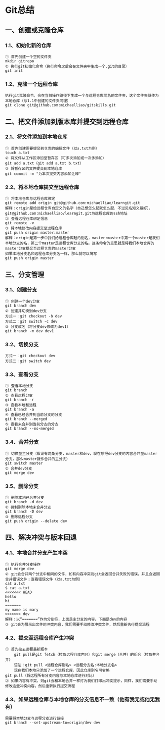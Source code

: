 # Git总结

## 一、创建或克隆仓库

### 1.1、初始化新的仓库

```
① 首先创建一个空的文件夹
mkdir gitrepo
② 执行git初始化命令（执行命令之后会在文件夹中生成一个.git的目录）
git init
```

### 1.2、克隆一个远程仓库

```
执行git克隆命令，会在当前操作路径下生成一个与远程仓库同名的文件夹，这个文件夹就作为本地仓库（与1.1中创建的文件夹同理）
git clone git@github.com:michaelliao/gitskills.git
```

## 二、把文件添加到版本库并提交到远程仓库

### 2.1、将文件添加到本地仓库

```
① 首先创建需要提交到仓库的编辑文件（以a.txt为例）
touch a.txt
② 将文件从工作区添加至暂存区（可多次添加或一次多添加）
git add a.txt（git add a.txt b.txt）
③ 将暂存区的文件提交到本地仓库
git commit -m "为本次提交内容添加注释"
```

### 2.2、将本地仓库提交至远程仓库

```
① 将本地仓库与远程仓库绑定
git remote add origin git@github.com:michaelliao/learngit.git
解释：origin是给远程仓库自定义的名字（自己想怎么起就怎么起，不过见名知义最好），git@github.com:michaelliao/learngit.git为远程仓库的ssh地址
② 查看远程仓库绑定信息
git remote -v
③ 将本地修改内容提交至远程仓库
git push origin master:master
解释：origin是第一步中我们给远程仓库起的别名，master:master中第一个master是我们本地分支的名，第二个master是远程仓库分支的名。这条命令的意思就是将我们本地仓库的master分支提交至远程仓库的master分支
如果本地分支名和远程仓库分支名一样，那么就可以简写
git push origin master
```

## 三、分支管理

### 3.1、创建分支

```
① 创建一个dev分支
git branch dev
② 创建并切换到dev分支
方式一：git checkout -b dev
方式二：git switch -c dev
③ 分支改名（将分支dev修改为dev1）
git branch -m dev dev1
```

### 3.2、切换分支

```
方式一：git checkout dev
方式二：git switch dev
```

### 3.3、查看分支

```
① 查看本地分支
git branch
② 查看远程分支
git branch -r
③ 查看本地和远程
git branch -a
④ 查看已经合并到当前分支的分支
git branch --merged
⑤ 查看未合并到当前分支的分支
git branch --no-merged
```

### 3.4、合并分支

```
① 切换至主分支（假设有两条分支，master和dev，现在想把dev分支的内容合并至master分支，那么master就作合并的主分支）
git switch master
② 合并dev分支
git merge dev
```

### 3.5、删除分支

```
① 删除本地已合并分支
git branch -d dev
② 强制删除本地未合并分支
git branch -D dev
③ 删除远程分支
git push origin --delete dev
```

## 四、解决冲突与版本回退

### 4.1、本地合并分支产生冲突

```shell
① 执行合并分支操作
git merge dev
② git会合并两个分支中相同的文件，如有内容冲突则git会返回合并失败的错误，并且会返回合并错误文件；查看错误文件（以a.txt为例）
cat a.txt
$ cat a.txt
<<<<<<< HEAD
hello
hi
=======
my name is mary
>>>>>>> dev
解释：以“=======”作为分割符，上面是主分支的内容，下面是dev的内容
③ git会为展示出文件的冲突内容，我们需要手动修改冲突文件，然后重新执行提交流程
```

### 4.2、提交至远程仓库产生冲突

```
① 首先拉去远程最新版本
	git pull是git fetch（拉取远程仓库内容）和git merge（合并）的组合（拉取并合并）
	语法：git pull <远程仓库别名> <远程分支名:本地分支名>
	现在我们本地只添加了一个远程仓库，因此仓库别名可省略
git pull（将远程所有分支内容与本地仓库进行对比）
② 如果内容有冲突，则git会和本地合并一样打为我们打印出冲突提示，同样，我们需要手动修改这些冲突内容，然后重新执行提交流程
```

### 4.3、如果远程仓库与本地仓库的分支信息不一致（他有我无或他无我有）

```
需要将本地分支与远程分支进行链接
git branch --set-upstream-to=origin/dev dev
```

